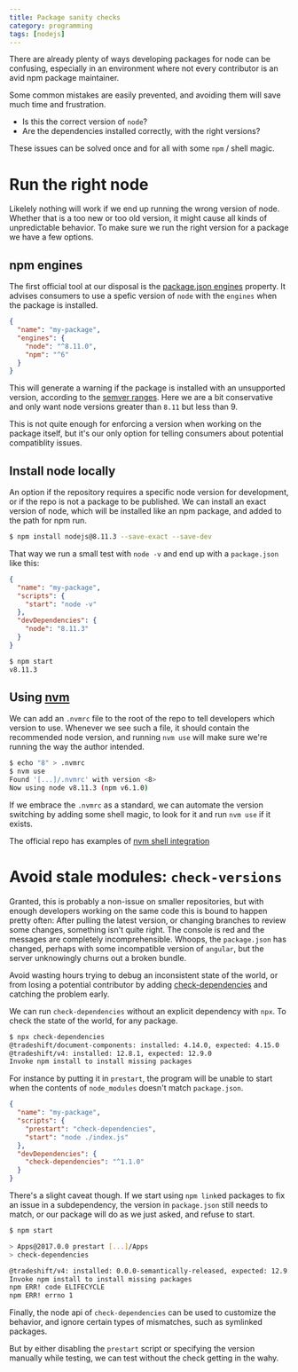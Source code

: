 ```yaml
---
title: Package sanity checks
category: programming
tags: [nodejs]
---
```


There are already plenty of ways developing packages for node can be confusing,
especially in an environment where not every contributor is an avid npm package
maintainer.

Some common mistakes are easily prevented, and avoiding them will save much time
and frustration.

* Is this the correct version of `node`?
* Are the dependencies installed correctly, with the right versions?

These issues can be solved once and for all with some `npm` / shell magic.


# Run the right node
Likelely nothing will work if we end up running the wrong version of node.
Whether that is a too new or too old version, it might cause all kinds of
unpredictable behavior.
To make sure we run the right version for a package we have a few options.

## npm engines
The first official tool at our disposal is the [package.json engines](https://docs.npmjs.com/files/package.json#engines) property.
It advises consumers to use a spefic version of `node` with the `engines` when the package is installed.

```json
{
  "name": "my-package",
  "engines": {
    "node": "^8.11.0",
    "npm": "^6"
  }
}
```

This will generate a warning if the package is installed with an unsupported version,
according to the [semver ranges](https://docs.npmjs.com/misc/semver#ranges).
Here we are a bit conservative and only want node versions greater than `8.11`
but less than 9.

This is not quite enough for enforcing a version when working on the package itself,
but it's our only option for telling consumers about potential compatiblity issues.

## Install node locally
An option if the repository requires a specific node version for development, or
if the repo is not a package to be published. We can install an exact version of
node, which will be installed like an npm package, and added to the path for
npm run.

```bash
$ npm install nodejs@8.11.3 --save-exact --save-dev
```

That way we run a small test with `node -v` and end up with a `package.json` like this:

```json
{
  "name": "my-package",
  "scripts": {
    "start": "node -v"
  },
  "devDependencies": {
    "node": "8.11.3"
  }
}
```

```bash
$ npm start
v8.11.3
```

## Using [nvm](https://nvm.sh)
We can add an `.nvmrc` file to the root of the repo to tell developers which version
to use. Whenever we see such a file, it should contain the recommended node version,
and running `nvm use` will make sure we're running the way the author intended.

```bash
$ echo "8" > .nvmrc
$ nvm use
Found '[...]/.nvmrc' with version <8>
Now using node v8.11.3 (npm v6.1.0)
```

If we embrace the `.nvmrc` as a standard, we can automate the version switching
by adding some shell magic, to look for it and run `nvm use` if it exists.

The official repo has examples of [nvm shell integration](https://github.com/creationix/nvm/tree/17c33fd9aeb42261d38fea676246700898ea2855#deeper-shell-integration)

# Avoid stale modules: `check-versions`

Granted, this is probably a non-issue on smaller repositories, but with enough
developers working on the same code this is bound to happen pretty often:
After pulling the latest version, or changing branches to review some changes,
something isn't quite right. The console is red and the messages are completely
incomprehensible. Whoops, the `package.json` has changed, perhaps with some incompatible
version of `angular`, but the server unknowingly churns out a broken bundle.

Avoid wasting hours trying to debug an inconsistent state of the world,
or from losing a potential contributor by adding
[check-dependencies](https://www.npmjs.com/package/check-dependencies) and catching
the problem early.

We can run `check-dependencies` without an explicit dependency with `npx`.
To check the state of the world, for any package.

```bash
$ npx check-dependencies
@tradeshift/document-components: installed: 4.14.0, expected: 4.15.0
@tradeshift/v4: installed: 12.8.1, expected: 12.9.0
Invoke npm install to install missing packages
```

For instance by putting it in `prestart`, the program will be unable to start when the
contents of `node_modules` doesn't match `package.json`.

```json
{
  "name": "my-package",
  "scripts": {
    "prestart": "check-dependencies",
    "start": "node ./index.js"
  },
  "devDependencies": {
    "check-dependencies": "^1.1.0"
  }
}
```

There's a slight caveat though. If we start using `npm link`ed packages to fix an issue in a
subdependency, the version in `package.json` still needs to match, or our package will
do as we just asked, and refuse to start.

```bash
$ npm start

> Apps@2017.0.0 prestart [...]/Apps
> check-dependencies

@tradeshift/v4: installed: 0.0.0-semantically-released, expected: 12.9.0
Invoke npm install to install missing packages
npm ERR! code ELIFECYCLE
npm ERR! errno 1
```

Finally, the node api of `check-dependencies` can be used to customize the
behavior, and ignore certain types of mismatches, such as symlinked packages.

But by either disabling the `prestart` script or specifying the version manually
while testing, we can test without the check getting in the wahy.
